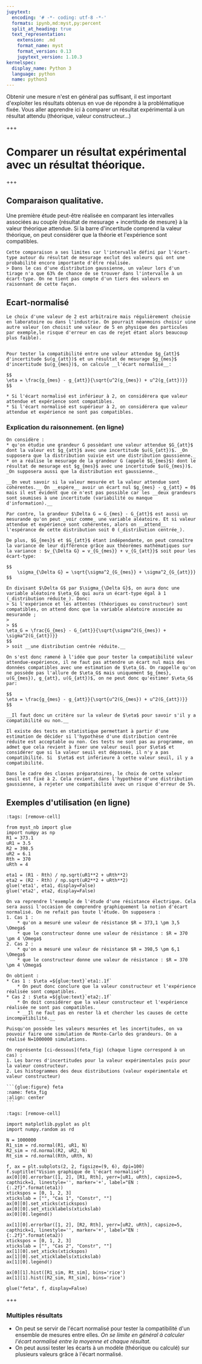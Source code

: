```yaml
---
jupytext:
  encoding: '# -*- coding: utf-8 -*-'
  formats: ipynb,md:myst,py:percent
  split_at_heading: true
  text_representation:
    extension: .md
    format_name: myst
    format_version: 0.13
    jupytext_version: 1.10.3
kernelspec:
  display_name: Python 3
  language: python
  name: python3
---
```


Obtenir une mesure n'est en général pas suffisant, il est important d'exploiter les résultats obtenus en vue de répondre à la problématique fixée. Vous aller apprendre ici à comparer un résultat expérimental à un résultat attendu (théorique, valeur constructeur...)

+++

# Comparer un résultat expérimental avec un résultat théorique.

+++

## Comparaison qualitative.

Une première étude peut-être réalisée en comparant les intervalles associées au couple \{résultat de mesurage + incertitude de mesure\} à la valeur théorique attendue. Si la barre d'incertitude comprend la valeur théorique, on peut considérer que la théorie et l'expérience sont compatibles.

````{topic} Limites
Cette comparaison a ses limites car l'intervalle défini par l'écart-type autour du résultat de mesurage exclut des valeurs qui ont une probabilité encore importante d'être réalisée.
> Dans le cas d'une distribution gaussienne, un valeur lors d'un tirage n'a que 63% de chance de se trouver dans l'intervalle à un écart-type. On ne tient pas compte d'un tiers des valeurs en raisonnant de cette façon.
````

## Ecart-normalisé

```{margin}
Le choix d'une valeur de 2 est arbitraire mais régulièrement choisie en laboratoire ou dans l'industrie. On pourrait néanmoins choisir uine autre valeur (on choisit une valeur de 5 en physique des particules par exemple,le risque d'erreur en cas de rejet étant alors beaucoup plus faible).
```
```{important} Ecart normalisé

Pour tester la compatibilité entre une valeur attendue $g_{att}$ d'incertitude $u(g_{att})$ et un résultat de mesurage $g_{mes}$ d'incertitude $u(g_{mes})$, on calcule __l'écart normalisé__:

$$
\eta = \frac{g_{mes} - g_{att}}{\sqrt{u^2(g_{mes}) + u^2(g_{att})}}
$$

* Si l'écart normalisé est inférieur à 2, on considérera que valeur attendue et expérience sont compatibles.
* Si l'écart normalisé est supérieur à 2, on considérera que valeur attendue et expérience ne sont pas compatibles.
```

### Explication du raisonnement. (en ligne)

````{topic} Explications
On considère :
* qu'on étudie une grandeur G possèdant une valeur attendue $G_{att}$ dont la valeur est $g_{att}$ avec une incertitude $u(G_{att})$. _On supposera que la distribution suivie est une distribution gaussienne._
* on a réalise le mesurage de la grandeur G (appelé $G_{mes}$) dont le résultat de mesurage est $g_{mes}$ avec une incertitude $u(G_{mes})$. _On supposera aussi que la distribution est gaussienne._

__On veut savoir si la valeur mesurée et la valeur attendue sont cohérentes.__ On __espère__ avoir un écart nul $g_{mes} - g_{att} = 0$ mais il est évident que ce n'est pas possible car les __deux grandeurs sont soumises à une incertitude (variabilité ou manque d'information).__

Par contre, la grandeur $\Delta G = G_{mes} - G_{att}$ est aussi un mesurande qu'on peut _voir comme_ une variable aléatoire. Et si valeur attendue et expérience sont cohérentes, alors on __attend__ l'espérance de cette distribution soit 0 (_distribution centrée_).

De plus, $G_{mes}$ et $G_{att}$ étant indépendante, on peut connaître la variance de leur différence grâce aux théorèmes mathématiques sur la variance : $v_{\Delta G} = v_{G_{mes}} + v_{G_{att}}$ soit pour les écart-type:

$$
    \sigma_{\Delta G} = \sqrt{\sigma^2_{G_{mes}} + \sigma^2_{G_{att}}}
$$

En divisant $\Delta G$ par $\sigma_{\Delta G}$, on aura donc une variable aléatoire $\eta_G$ qui aura un écart-type égal à 1 (_distribution réduite_). Donc:
> Si l'expérience et les attentes (théoriques ou constructeur) sont compatibles, on attend donc que la variable aléatoire associée au mesurande ;
>
> $$
\eta_G = \frac{G_{mes} - G_{att}}{\sqrt{\sigma^2(G_{mes}) + \sigma^2(G_{att})}}
$$
> soit __une distribution centrée réduite.__

On s'est donc ramené à l'idée que pour tester la compatibilité valeur attendue-expérience, il ne faut pas attendre un écart nul mais des données compatibles avec une estimation de $\eta_G$. On rappelle qu'on ne possède pas l'allure de $\eta_G$ mais uniquement $g_{mes}, u(G_{mes}), g_{att}, u(G_{att})$, on ne peut donc qu'estimer $\eta_G$ par:

$$
\eta = \frac{g_{mes} - g_{att}}{\sqrt{u^2(G_{mes}) + u^2(G_{att})}}
$$

__Il faut donc un critère sur la valeur de $\eta$ pour savoir s'il y a compatibilité ou non.__

Il existe des tests en statistique permettant à partir d'une estimation de décider si l'hypothèse d'une distribution centrée réduite est acceptable ou non. Ces tests ne sont pas au programme, on admet que cela revient à fixer une valeur seuil pour $\eta$ et considérer que si la valeur seuil est dépassée, il n'y a pas compatibilité. Si  $\eta$ est inférieure à cette valeur seuil, il y a compatibilité.

Dans le cadre des classes préparatoires, le choix de cette valeur seuil est fixé à 2. Cela revient, dans l'hypothèse d'une distribution gaussienne, à rejeter une compatibilité avec un risque d'erreur de 5%.
````

## Exemples d'utilisation (en ligne)

```{code-cell} ipython3
:tags: [remove-cell]

from myst_nb import glue
import numpy as np
R1 = 373.1
uR1 = 3.5
R2 = 398.5
uR2 = 6.1
Rth = 370
uRth = 4

eta1 = (R1 - Rth) / np.sqrt(uR1**2 + uRth**2)
eta2 = (R2 - Rth) / np.sqrt(uR2**2 + uRth**2)
glue('eta1', eta1, display=False)
glue('eta2', eta2, display=False)
```
````{topic}  Résultat unique
On va reprendre l'exemple de l'étude d'une résistance électrique. Cela sera aussi l'occasion de comprendre graphiquement la notion d'écart normalisé. On ne refait pas toute l'étude. On supposera :
1. Cas 1 : 
    * qu'on a mesuré une valeur de résistance $R = 373,1 \pm 3,5 \Omega$
    * que le constructeur donne une valeur de résistance : $R = 370 \pm 4 \Omega$
2. Cas 2 :
    * qu'on a mesuré une valeur de résistance $R = 398,5 \pm 6,1 \Omega$
    * que le constructeur donne une valeur de résistance : $R = 370 \pm 4 \Omega$

On obtient :
* Cas 1 : $\eta =${glue:text}`eta1:.1f`
    * On peut donc conclure que la valeur constructeur et l'expérience réalisée sont compatibles.
* Cas 2 : $\eta =${glue:text}`eta2:.1f`
    * On doit considérer que la valeur constructeur et l'expérience réalisée ne sont pas compatibles.
    * __Il ne faut pas en rester là et chercher les causes de cette incompatibilité.__
````

````{topic} Analyse graphique
Puisqu'on possède les valeurs mesurées et les incertitudes, on va pouvoir faire une simulation de Monte-Carlo des grandeurs. On a réalisé N=1000000 simulations.

On représente [ci-dessous](feta_fig) (chaque ligne correspond à un cas) :
1. Les barres d'incertitudes pour la valeur expérimentales puis pour la valeur constructeur.
2. Les histogrammes des deux distributions (valeur expérimentale et valeur constructeur)

```{glue:figure} feta
:name: feta_fig
:align: center
```
````

```{code-cell} ipython3
:tags: [remove-cell]

import matplotlib.pyplot as plt
import numpy.random as rd

N = 1000000
R1_sim = rd.normal(R1, uR1, N)
R2_sim = rd.normal(R2, uR2, N)
Rt_sim = rd.normal(Rth, uRth, N)

f, ax = plt.subplots(2, 2, figsize=(9, 6), dpi=100)
f.suptitle("Vision graphique de l'écart normalisé")
ax[0][0].errorbar([1, 2], [R1, Rth], yerr=[uR1, uRth], capsize=5, capthick=1, linestyle='', marker='+', label="EN : {:.2f}".format(eta1))
xtickspos = [0, 1, 2, 3]
xtickslab = ["", "Cas 1", "Constr", ""]
ax[0][0].set_xticks(xtickspos)
ax[0][0].set_xticklabels(xtickslab)
ax[0][0].legend()

ax[1][0].errorbar([1, 2], [R2, Rth], yerr=[uR2, uRth], capsize=5, capthick=1, linestyle='', marker='+', label="EN : {:.2f}".format(eta2))
xtickspos = [0, 1, 2, 3]
xtickslab = ["", "Cas 2", "Constr", ""]
ax[1][0].set_xticks(xtickspos)
ax[1][0].set_xticklabels(xtickslab)
ax[1][0].legend()

ax[0][1].hist([R1_sim, Rt_sim], bins='rice')
ax[1][1].hist([R2_sim, Rt_sim], bins='rice')

glue("feta", f, display=False)
```

+++

### Multiples résultats
* On peut se servir de l'écart normalisé pour tester la compatibilité d'un ensemble de mesures entre elles. _On se limite en général à calculer l'écart normalisé entre la moyenne et chaque résultat._
* On peut aussi tester les écarts à un modèle (théorique ou calculé) sur plusieurs valeurs grâce à l'écart normalisé.
<!-- ```{glue:figure} focales
:name: focale_tbl
:align: center
```

On va se servir de l'écart normalisé pour comparer les différents échantillons à la valeur moyenne obtenue et voir si certaines valeurs ne sont pas problématiques. La [figure ci-après](focen_fig) montre les barre d'incertitude et les écart normalisés.

La valeur de focale ainsi mesurée est :

$f' =$ ({glue:text}`fs:.2f` $\pm$ {glue:text}`ufs:.2f`) cm

```{glue:figure} foc_en
:name: focen_fig
:align: center
```

En pratique, il faudrait analyser les résultats précédents et si certains sont incompatibles, il faudrait en chercher les causes. A défaut de chercher les causes d'incompatibilité (on ne sait pas d'où viennent ces valeurs), on pourra déjà d'exercer à repérer les échantillons problématiques.


```{code-cell} ipython3
:tags: [remove-cell]
import pandas as pd

N = 10
fs = 10 + rd.uniform(-1, 1, N)
ufs = rd.uniform(0.2, 0.5, N)

foc_tab = pd.DataFrame({
      "f' (cm)": ["{:.2f}".format(val) for val in fs],
      "u(f') (cm)": ["{:.2f}".format(val) for val in ufs]
  })

glue('focales', foc_tab, display="False")

fsm = np.mean(fs)
ufsm = np.sqrt(np.var(fs, ddof=1) / N)
glue('fs', fsm)
glue('ufs', ufsm)

en = (fs - fsm) / np.sqrt(ufs**2 + ufsm**2)

f, ax = plt.subplots(1, 2, figsize=(9, 6), dpi=100)
f.suptitle("Analyse des données des focales")

echs = np.arange(10) + 1
ax[0].set_title("Echantillons")
ax[0].errorbar(echs, fs, yerr=ufs, capsize=5, capthick=1, linestyle='', marker='+', color="black")
ax[0].plot([0, 11], [fsm, fsm], color="red")
ax[0].plot([0, 11], [fsm - ufsm, fsm - ufsm], color="red", linestyle="--")
ax[0].plot([0, 11], [fsm + ufsm, fsm + ufsm], color="red", linestyle="--")
ax[0].set_ylabel("f'(cm)")

ax[1].set_title("Ecarts normalisés")
ax[1].plot(echs, en, color="black", linestyle='', marker='+')
ax[1].set_ylabel("f'(cm)")

glue('foc_en', f, display=False)
```

```{attention}
L'utilisation de l'écart normalisé ne doit pas devenir une application d'une formule sans réflexion. Vous devez toujours vérifier que la manipulation a été réalisée correctement, même si l'écart normalisé est inférieur à 2.
``` -->